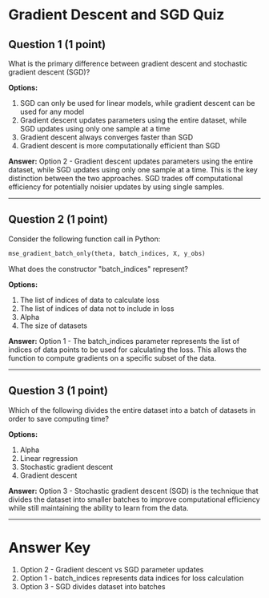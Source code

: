 # Gradient Descent and SGD Quiz

## Question 1 (1 point)
What is the primary difference between gradient descent and stochastic gradient descent (SGD)?

**Options:**
1. SGD can only be used for linear models, while gradient descent can be used for any model
2. Gradient descent updates parameters using the entire dataset, while SGD updates using only one sample at a time
3. Gradient descent always converges faster than SGD
4. Gradient descent is more computationally efficient than SGD

**Answer:** Option 2 - Gradient descent updates parameters using the entire dataset, while SGD updates using only one sample at a time. This is the key distinction between the two approaches. SGD trades off computational efficiency for potentially noisier updates by using single samples.

---

## Question 2 (1 point)
Consider the following function call in Python:

```python
mse_gradient_batch_only(theta, batch_indices, X, y_obs)
```

What does the constructor "batch_indices" represent?

**Options:**
1. The list of indices of data to calculate loss
2. The list of indices of data not to include in loss
3. Alpha
4. The size of datasets

**Answer:** Option 1 - The batch_indices parameter represents the list of indices of data points to be used for calculating the loss. This allows the function to compute gradients on a specific subset of the data.

---

## Question 3 (1 point)
Which of the following divides the entire dataset into a batch of datasets in order to save computing time?

**Options:**
1. Alpha
2. Linear regression
3. Stochastic gradient descent
4. Gradient descent

**Answer:** Option 3 - Stochastic gradient descent (SGD) is the technique that divides the dataset into smaller batches to improve computational efficiency while still maintaining the ability to learn from the data.

---

# Answer Key
1. Option 2 - Gradient descent vs SGD parameter updates
2. Option 1 - batch_indices represents data indices for loss calculation
3. Option 3 - SGD divides dataset into batches